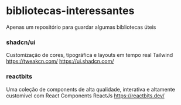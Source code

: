 # bibliotecas-interessantes
Apenas um repositório para guardar algumas bibliotecas úteis

### shadcn/ui
Customização de cores, tipográfica e layouts em tempo real
Tailwind
https://tweakcn.com/
https://ui.shadcn.com/

### reactbits
Uma coleção de components de alta qualidade, interativa e altamente customivel com React Components
ReactJs
https://reactbits.dev/
